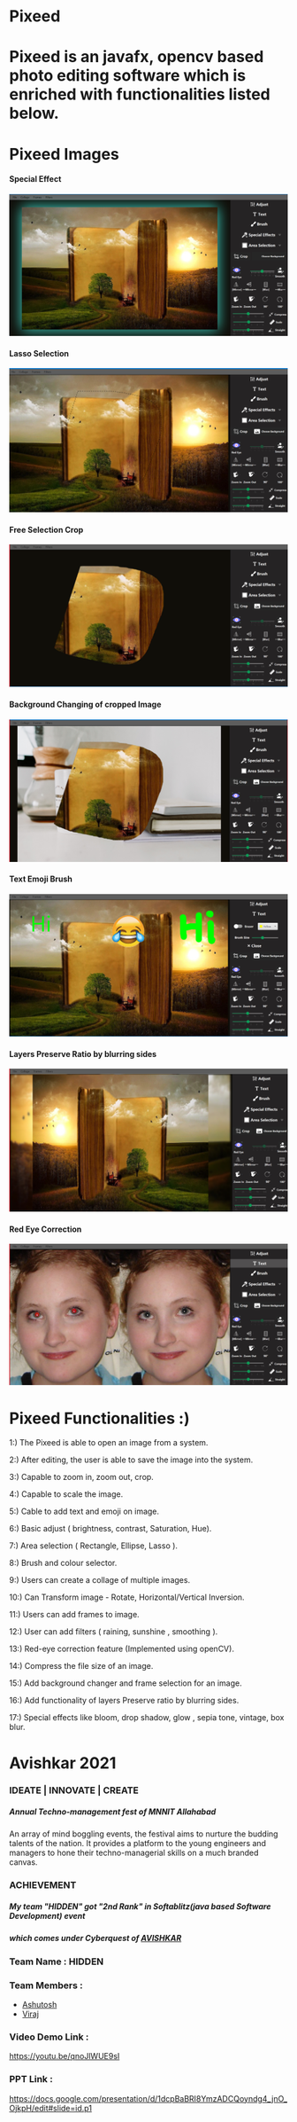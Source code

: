 # Pixeed 

# Pixeed is an javafx, opencv based photo editing software which is enriched with functionalities listed below.

# Pixeed Images
#### Special Effect 
![alt text](https://github.com/Chitra-Maker/Pixeed/blob/main/Screenshot%20(26).png?raw=true)
#### Lasso Selection
![alt text](https://github.com/Chitra-Maker/Pixeed/blob/main/Screenshot%20(34).png?raw=true)
#### Free Selection Crop
![alt text](https://github.com/Chitra-Maker/Pixeed/blob/main/Screenshot%20(35).png?raw=true)
#### Background Changing of cropped Image
![alt text](https://github.com/Chitra-Maker/Pixeed/blob/main/Screenshot%20(36).png?raw=true)
#### Text Emoji Brush
![alt text](https://github.com/Chitra-Maker/Pixeed/blob/main/Screenshot%20(37).png?raw=true)
#### Layers Preserve Ratio by blurring sides
![alt text](https://github.com/Chitra-Maker/Pixeed/blob/main/Screenshot%20(38).png?raw=true)
#### Red Eye Correction
![alt text](https://github.com/Chitra-Maker/Pixeed/blob/main/Screenshot%20(39).png?raw=true)

# Pixeed Functionalities :)

1:) The Pixeed is able to open an image from a system.

2:)  After editing, the user is able to save the image into the system.

3:)  Capable to zoom in, zoom out, crop.

4:)  Capable to scale the image.

5:)  Cable to add text and emoji on image.

6:)  Basic adjust ( brightness, contrast, Saturation, Hue).

7:)  Area selection ( Rectangle, Ellipse, Lasso ).

8:)  Brush and colour selector.

9:)  Users can create a collage of multiple images.

10:) Can Transform image - Rotate, Horizontal/Vertical Inversion.

11:) Users can add frames to image.

12:) User can add filters ( raining, sunshine , smoothing ).

13:) Red-eye correction feature (Implemented using openCV).

14:) Compress the file size of an image.

15:) Add background changer and frame selection for an image.

16:) Add functionality of layers Preserve ratio by blurring sides.

17:) Special effects like bloom, drop shadow, glow , sepia tone, vintage, box blur.

# Avishkar 2021 
### IDEATE | INNOVATE | CREATE
##### Annual Techno-management fest of MNNIT Allahabad
An array of mind boggling events, 
the festival aims to nurture the budding talents of the nation. 
It provides a platform to the young engineers and managers 
to hone their techno-managerial skills on a much branded canvas. 

### ACHIEVEMENT
##### My team "HIDDEN" got "2nd Rank" in Softablitz(java based Software Development) event
##### which comes under Cyberquest of [AVISHKAR](https://avishkar.mnnit.ac.in/)


### Team Name : HIDDEN 
### Team Members :
- [Ashutosh](https://github.com/ATOMICASHU)
- [Viraj ](https://github.com/viraj-bot)


### Video Demo Link :
https://youtu.be/qnoJlWUE9sI
### PPT Link :
https://docs.google.com/presentation/d/1dcpBaBRI8YmzADCQoyndg4_jnO_OjkpH/edit#slide=id.p1




